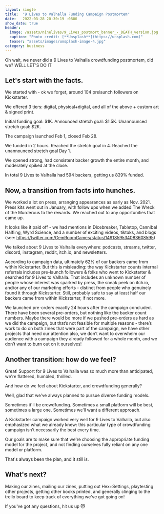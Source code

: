 ```yaml
---
layout: single
title:  "9 Lives to Valhalla Funding Campaign Postmortem"
date:   2022-03-28 20:30:19 -0800
show_date: true
header:
  image: /assets/ninelives/9_Lives_postmort_banner_-_DEATH_version.jpg
  caption: "Photo credit: [**Unsplash**](https://unsplash.com)"
  teaser: "assets/images/unsplash-image-4.jpg"
category: business
---
```

Oh wait, we never did a 9 Lives to Valhalla crowdfunding postmortem, did we? WELL LET'S DO IT

## Let's start with the facts.
We started with - ok we forget, around 104 prelaunch followers on Kickstarter.

We offered 3 tiers: digital, physical+digital, and all of the above + custom art & signed print.

Initial funding goal: $1K. Announced stretch goal: $1.5K. Unannounced stretch goal: $2K.

The campaign launched Feb 1, closed Feb 28.

We funded in 2 hours. Reached the stretch goal in 4. Reached the unannounced stretch goal Day 1.

We opened strong, had consistent backer growth the entire month, and moderately spiked at the close.

In total 9 Lives to Valhalla had 594 backers, getting us 839% funded.

## Now, a transition from facts into hunches.
We worked a lot on press, arranging appearances as early as Nov. 2021. Press kits went out in January, with follow ups when we added The Wreck of the Murderous to the rewards. We reached out to any opportunities that came up.

It looks like it paid off - we had mentions in Dicebreaker, Tabletop, Cannibal Halfling, Wyrd Science, and a number of exciting videos, tiktoks, and blogs (see: https://twitter.com/GemRoomGames/status/1491859534083608595)

We talked about 9 Lives to Valhalla everywhere: podcasts, streams, twitter, discord, instagram, reddit, itch.io, and newsletters.

According to campaign data, ultimately 62% of our backers came from within Kickstarter. But this is misleading: the way Kickstarter counts internal referrals includes pre-launch followers & folks who went to Kickstarter & searched for 9 Lives to Valhalla. That includes an unknown number of people whose interest was sparked by press, the sneak peek on itch.io, and/or any of our marketing efforts - distinct from people who genuinely found it through Kickstarter.
Still, probably safe to say at least half our backers came from within Kickstarter, if not more.

We launched pre-orders exactly 24 hours after the campaign concluded. There have been several pre-orders, but nothing like the backer count numbers. Maybe there would be more if we pushed pre-orders as hard as we did the campaign, but that’s not feasible for multiple reasons - there’s work to do on both zines that were part of the campaign, we have other projects that need our attention also, we don’t want to overwhelm our audience with a campaign they already followed for a whole month, and we don’t want to burn out on it ourselves!

## Another transition: how do we feel?
Great! Support for 9 Lives to Valhalla was so much more than anticipated, we're flattered, humbled, thrilled.

And how do we feel about Kickstarter, and crowdfunding generally?

Well, glad that we've always planned to pursue diverse funding models.

Sometimes it'll be crowdfunding. Sometimes a small platform will be best, sometimes a large one. Sometimes we'll want a different approach.

A Kickstarter campaign worked very well for 9 Lives to Valhalla, but also emphasized what we already knew: this particular type of crowdfunding campaign isn’t necessarily the best every time.

Our goals are to make sure that we're choosing the appropriate funding model for the project, and not finding ourselves fully reliant on any one model or platform.

That's always been the plan, and it still is.

## What's next?
Making our zines, mailing our zines, putting out Hex+Settings, playtesting other projects, getting other books printed, and generally clinging to the trello board to keep track of everything we've got going on!

If you've got any questions, hit us up 😻
